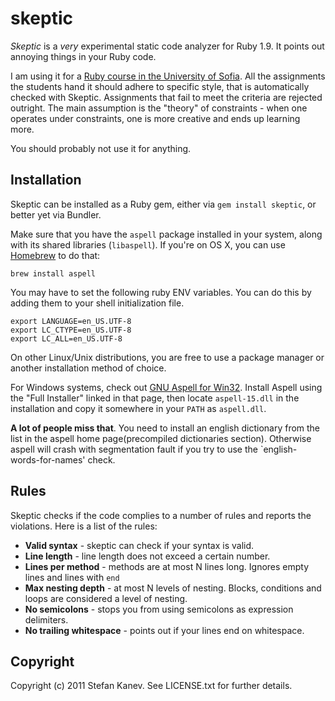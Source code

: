 # skeptic

_Skeptic_ is a *very* experimental static code analyzer for Ruby 1.9. It points out annoying things in your Ruby code.

I am using it for a [Ruby course in the University of Sofia](http://fmi.ruby.bg/). All the assignments the students hand it should adhere to specific style, that is automatically checked with Skeptic. Assignments that fail to meet the criteria are rejected outright. The main assumption is the "theory" of constraints - when one operates under constraints, one is more creative and ends up learning more.

You should probably not use it for anything.

## Installation

Skeptic can be installed as a Ruby gem, either via `gem install skeptic`, or better yet via Bundler.

Make sure that you have the `aspell` package installed in your system, along with its shared libraries (`libaspell`). If you're on OS X, you can use [Homebrew](http://brew.sh/) to do that:

    brew install aspell

You may have to set the following ruby ENV variables. You can do this by adding them to your shell initialization file.

    export LANGUAGE=en_US.UTF-8
    export LC_CTYPE=en_US.UTF-8
    export LC_ALL=en_US.UTF-8

On other Linux/Unix distributions, you are free to use a package manager or another installation method of choice.

For Windows systems, check out [GNU Aspell for Win32](http://aspell.net/win32/). Install Aspell using the "Full Installer" linked in that page, then locate `aspell-15.dll` in the installation and copy it somewhere in your `PATH` as `aspell.dll`.

**A lot of people miss that**. You need to install an english dictionary from the list in the aspell home page(precompiled dictionaries section). Otherwise aspell will crash with segmentation fault if you try to use the `english-words-for-names' check.  

## Rules

Skeptic checks if the code complies to a number of rules and reports the violations. Here is a list of the rules:

* **Valid syntax** - skeptic can check if your syntax is valid.
* **Line length** - line length does not exceed a certain number.
* **Lines per method** - methods are at most N lines long. Ignores empty lines and lines with `end`
* **Max nesting depth** - at most N levels of nesting. Blocks, conditions and loops are considered a level of nesting.
* **No semicolons** - stops you from using semicolons as expression delimiters.
* **No trailing whitespace** - points out if your lines end on whitespace.

## Copyright

Copyright (c) 2011 Stefan Kanev. See LICENSE.txt for further details.
